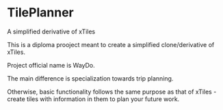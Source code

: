 # TilePlanner
A simplified derivative of xTiles

This is a diploma prooject meant to create a simplified clone/derivative of xTiles.

Project official name is WayDo.

The main difference is specialization towards trip planning.

Otherwise, basic functionality follows the same purpose as that of xTiles - create tiles with information in them to plan your future work.

